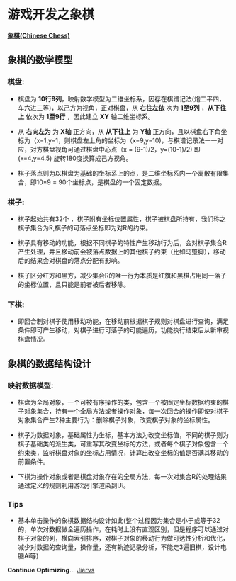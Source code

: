 # 游戏开发之象棋  
[**象棋(Chinese Chess)**](https://baike.baidu.com/item/%E8%B1%A1%E6%A3%8B/30665)

## 象棋的数学模型
### **棋盘:**    
* 棋盘为 **10行9列**，映射数学模型为二维坐标系，因存在棋谱记法(炮二平四，车六进三等)，以己方为视角，正对棋盘，从 **右往左依** 次为 **1至9列** ，**从下往上** 依次为 **1至9行** ，因此建立 **XY** 轴二维坐标系。

* 从 **右向左为** 为 **X轴** 正方向，从 **从下往上** 为 **Y轴** 正方向，且以棋盘右下角坐标为（x=1,y=1，则棋盘左上角的坐标为（x=9,y=10)，与棋谱记录法一一对应，对方棋盘视角可通过棋盘中心点（x = (9-1)/2，y=(10-1)/2) 即 (x=4,y=4.5)
旋转180度换算成己方视角。

* 棋子落点则为以棋盘为基础的坐标系上的点，是二维坐标系内一个离散有限集合，即10*9 = 90个坐标点，是棋盘的一个固定数据。 

### **棋子:**  
* 棋子起始共有32个 ，棋子附有坐标位置属性，棋子被棋盘所持有，我们称之棋子集合为R,棋子的可落点坐标即为对R的约束。

* 棋子具有移动的功能，根据不同棋子的特性产生移动行为后，会对棋子集合R产生处理，并且移动前会被落点数据上的其他棋子约束（比如马蹩脚），移动后的结果会对棋盘的落点分配有影响。 

* 棋子区分红方和黑方，减少集合R的唯一行为本质是红旗和黑棋占用同一落子的坐标位置，且只能是前者被后者移除。

### **下棋:**
* 即回合制对棋子使用移动功能，在移动前根据棋子规则对棋盘进行查询，满足条件即可产生移动，对棋子进行可落子的可能遍历，功能执行结束后从新审视棋盘情况。 

## 象棋的数据结构设计

### **映射数据模型:**

* 棋盘为全局对象，一个可被有序操作的类，包含一个被固定坐标数据约束的棋子对象集合，持有一个全局方法或者操作对象，每一次回合的操作即使对棋子对象集合产生2种主要行为：删除棋子对象，改变棋子对象的坐标属性。

* 棋子为数据对象，基础属性为坐标，基本方法为改变坐标值，不同的棋子则为棋子基础类的派生类，可重写其改变坐标的方法，或者每个棋子对象包含一个约束类，监听棋盘对象的坐标占用情况，计算出改变坐标的值是否满其移动的前置条件。

* 下棋为操作对象或者是棋盘对象存在的全局方法，每一次对集合R的处理结果通过定义的规则利用游戏引擎渲染到Ui。

### Tips 
* 基本单击操作的象棋数据结构设计如此(整个过程因为集合是小于或等于32的，单次对数据做全遍历操作，在耗时上没有直观区别，但是程序可以通过对棋子对象的列，横向索引排序，对棋子对象的移动行为做可达性分析和优化，减少对数据的查询量，操作量，还有轨迹记录分析，不能走3遍旧棋，设计电脑Ai等)

**Continue Optimizing**... [Jiervs](https://github.com/Jiervs)

